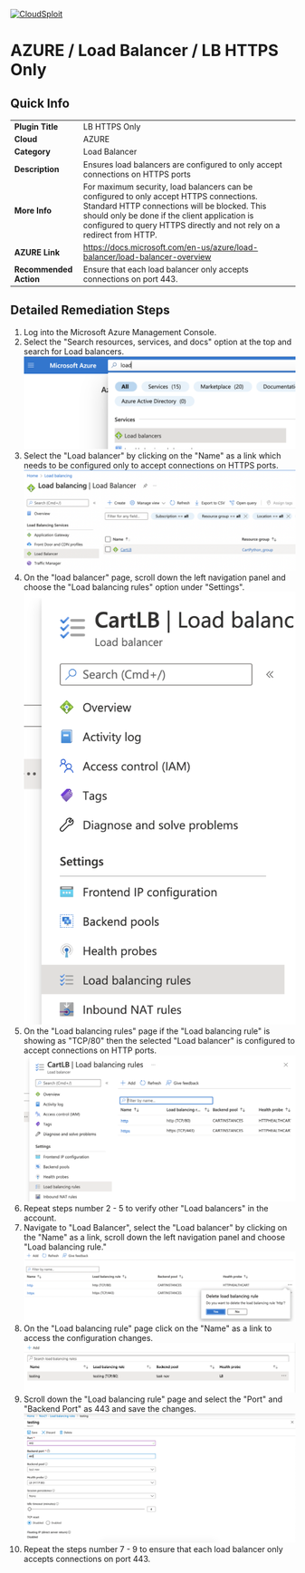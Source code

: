 [![CloudSploit](https://cloudsploit.com/img/logo-new-big-text-100.png "CloudSploit")](https://cloudsploit.com)

# AZURE / Load Balancer / LB HTTPS Only

## Quick Info

| | |
|-|-|
| **Plugin Title** | LB HTTPS Only |
| **Cloud** | AZURE |
| **Category** | Load Balancer |
| **Description** | Ensures load balancers are configured to only accept connections on HTTPS ports |
| **More Info** | For maximum security, load balancers can be configured to only accept HTTPS connections. Standard HTTP connections will be blocked. This should only be done if the client application is configured to query HTTPS directly and not rely on a redirect from HTTP. |
| **AZURE Link** | https://docs.microsoft.com/en-us/azure/load-balancer/load-balancer-overview |
| **Recommended Action** | Ensure that each load balancer only accepts connections on port 443. |

## Detailed Remediation Steps
1. Log into the Microsoft Azure Management Console.
2. Select the "Search resources, services, and docs" option at the top and search for Load balancers. </br> <img src="/resources/azure/loadbalancer/lb-https-only/step2.png"/>
3. Select the "Load balancer" by clicking on the "Name" as a link which needs to be configured only to accept connections on HTTPS ports. </br> <img src="/resources/azure/loadbalancer/lb-https-only/step3.png"/>
4. On the "load balancer" page, scroll down the left navigation panel and choose the "Load balancing rules" option under "Settings".</br> <img src="/resources/azure/loadbalancer/lb-https-only/step4.png"/>
5. On the "Load balancing rules" page if the "Load balancing rule" is showing as "TCP/80" then the selected "Load balancer" is configured to accept connections on HTTP ports.</br> <img src="/resources/azure/loadbalancer/lb-https-only/step5.png"/>
6. Repeat steps number 2 - 5 to verify other "Load balancers" in the account.</br>
7. Navigate to "Load Balancer", select the "Load balancer" by clicking on the "Name" as a link, scroll down the left navigation panel and choose "Load balancing rule."</br> <img src="/resources/azure/loadbalancer/lb-https-only/step7.png"/>
8. On the "Load balancing rule" page click on the "Name" as a link to access the configuration changes.</br> <img src="/resources/azure/loadbalancer/lb-https-only/step8.png"/>
9. Scroll down the "Load balancing rule" page and select the "Port" and "Backend Port" as 443 and save the changes.</br> <img src="/resources/azure/loadbalancer/lb-https-only/step9.png"/>
10. Repeat the steps number 7 - 9 to ensure that each load balancer only accepts connections on port 443.</br>


